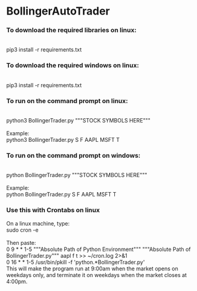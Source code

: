 # BollingerAutoTrader

### To download the required libraries on linux:
<br>
pip3 install -r requirements.txt

### To download the required windows on linux:
<br/>
pip3 install -r requirements.txt

### To run on the command prompt on linux:
<br/>
python3 BollingerTrader.py """STOCK SYMBOLS HERE"""
<br/>
<br/>
Example: 
<br/>
python3 BollingerTrader.py S F AAPL MSFT T
      
### To run on the command prompt on windows:
<br/>
python BollingerTrader.py """STOCK SYMBOLS HERE"""
<br/>
<br/>
Example:
<br/>
python BollingerTrader.py S F AAPL MSFT T

### Use this with Crontabs on linux 
On a linux machine, type:
<br/>
sudo cron -e
<br/>
<br/>
Then paste:
<br/>
0 9 * * 1-5 """Absolute Path of Python Environment""" """Absolute Path of BollingerTrader.py""" aapl f t >> ~/cron.log 2>&1
<br/>
0 16 * * 1-5 /usr/bin/pkill -f 'python.*BollingerTrader.py'
<br/>
This will make the program run at 9:00am when the market opens on weekdays only, and terminate it on weekdays when the market closes at 4:00pm.


